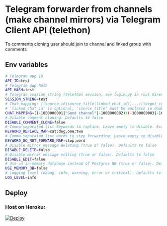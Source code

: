 # Telegram forwarder from channels (make channel mirrors) via Telegram Client API (telethon)

To comments cloning user should join to channel and linked group with comments

## Env variables

```bash
# Telegram app ID
API_ID=test
# Telegram app hash
API_HASH=test
# Telegram session string (telethon session, see login.py in root directory)
SESSION_STRING=test
# Chat mapping: [(source_id|source_title|linked_chat_id),...:(target_id|linked_chat_id)]
# 'linked_chat_id' is optional, 'source_title' must be enclosed in double quotes
CHAT_MAPPING=[(-1000000001|"Good channel"|-1000000002):(-1000000003|-1000000004),(-1000000005)];[(-1000000006|"Good channel"|-1000000007):(-1000000008|-1000000009)];
# Disable comment cloning. Defaults to false
DISABLE_COMMENT_CLONE=false
# Comma-separated list keywords to replace. Leave empty to disable. Example: cat:dog,one:two
KEYWORD_REPLACE_MAP=cat:dog,one:two
# Comma-separated list words to stop forwarding. Leave empty to disable. Example: stop,word
KEYWORD_DO_NOT_FORWARD_MAP=stop,word
# Disable mirror message deleting (true or false). Defaults to false
DISABLE_DELETE=false
# Disable mirror message editing (true or false). Defaults to false
DISABLE_EDIT=false
# Use an in-memory database instead of Postgres DB (true or false). Defaults to false
USE_MEMORY_DB=false
# Logging level (debug, info, warning, error or critical). Defaults to info
LOG_LEVEL=info
```

## Deploy

### Host on Heroku:

[![Deploy](https://www.herokucdn.com/deploy/button.svg)](https://heroku.com/deploy?template=https://github.com/khoben/telemirror/tree/custom/madlifer)
